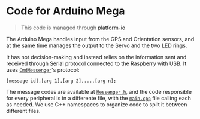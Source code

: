 # Code for Arduino Mega

> This code is managed through [platform-io](https://platformio.org)

The Arduino Mega handles input from the GPS and Orientation sensors, and at the same time manages the output to the Servo and the two LED rings.

It has not decision-making and instead relies on the information sent and received through Serial protocol connected to the Raspberry with USB. It uses [`CmdMessenger`](https://github.com/thijse/Arduino-CmdMessenger)'s protocol:

    [message id],[arg 1],[arg 2],...,[arg n];

The message codes are available at [`Messenger.h`](./src/Messenger.h), and the code responsible for every peripheral is in a differente file, with the [`main.cpp`](./src/main.cpp) file calling each as needed. We use C++ namespaces to organize code to split it between different files.
